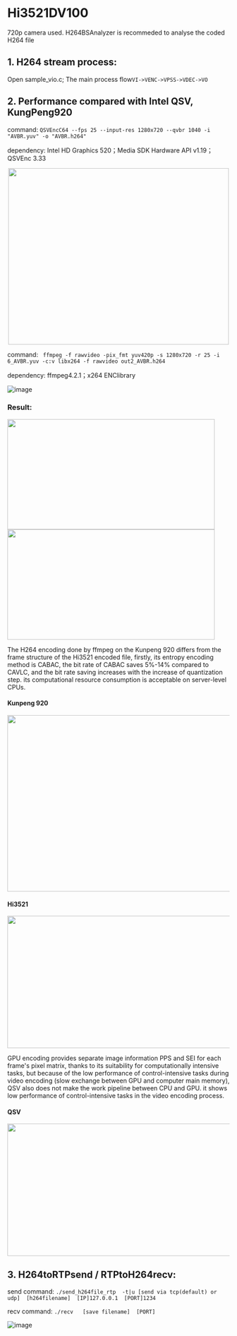 # Hi3521DV100
720p camera used. H264BSAnalyzer is recommeded to analyse the coded H264 file

## **1. H264 stream process:**
Open sample_vio.c;
The main process flow```VI->VENC->VPSS->VDEC->VO```

## **2. Performance compared with Intel QSV, KungPeng920**
 command:
 ```QSVEncC64 --fps 25 --input-res 1280x720 --qvbr 1040 -i "AVBR.yuv" -o "AVBR.h264" ```
 
 dependency: Intel HD Graphics 520；Media SDK Hardware API v1.19；QSVEnc 3.33

<div align=center><img src="https://github.com/zdszx/Hi3521DV100-/blob/master/IMAGE/QSV.png" width="500" height="400" /></div>

 command:
 ``` ffmpeg -f rawvideo -pix_fmt yuv420p -s 1280x720 -r 25 -i 6_AVBR.yuv -c:v libx264 -f rawvideo out2_AVBR.h264```
 
 dependency: ffmpeg4.2.1；x264 ENClibrary
 
![image](https://github.com/zdszx/Hi3521DV100-/blob/master/IMAGE/kp920.png)
 
### Result:
<img src="https://github.com/zdszx/Hi3521DV100-/blob/master/IMAGE/3.png" width="470" height="250" /><img src="https://github.com/zdszx/Hi3521DV100-/blob/master/IMAGE/4.png" width="470" height="250" />

The H264 encoding done by ffmpeg on the Kunpeng 920 differs from the frame structure of the Hi3521 encoded file, firstly, its entropy encoding method is CABAC, the bit rate of CABAC saves 5%-14% compared to CAVLC, and the bit rate saving increases with the increase of quantization step. its computational resource consumption is acceptable on server-level CPUs.
     
#### Kunpeng 920
<div align=center><img src="https://github.com/zdszx/Hi3521DV100-/blob/master/IMAGE/Kunpeng 920.png" width="600" height="400" /></div>
    
#### Hi3521
<div align=center><img src="https://github.com/zdszx/Hi3521DV100-/blob/master/IMAGE/Hi3521.png" width="600" height="300" /></div>

GPU encoding provides separate image information PPS and SEI for each frame's pixel matrix, thanks to its suitability for computationally intensive tasks, but because of the low performance of control-intensive tasks during video encoding (slow exchange between GPU and computer main memory), QSV also does not make the work pipeline between CPU and GPU. it shows low performance of control-intensive tasks in the video encoding process.
    
#### QSV
<div align=center><img src="https://github.com/zdszx/Hi3521DV100-/blob/master/IMAGE/QSVana.png" width="600" height="300" /></div>



## **3. H264toRTPsend / RTPtoH264recv:**

send command:
```./send_h264file_rtp  -t|u [send via tcp(default) or udp]  [h264filename]  [IP]127.0.0.1  [PORT]1234```

recv command:
```./recv   [save filename]  [PORT]```

![image](https://github.com/zdszx/Hi3521DV100-/blob/master/IMAGE/1.png)
